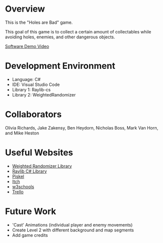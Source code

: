 # Overview

This is the "Holes are Bad" game.

This goal of this game is to collect a certain amount of collectables while avoiding holes, enemies, and other dangerous objects.

[Software Demo Video](http://youtube.link.goes.here)


# Development Environment

* Language: C#
* IDE: Visual Studio Code
* Library 1: Raylib-cs
* Library 2: WeightedRandomizer


# Collaborators

Olivia Richards, Jake Zakensy, Ben Heydorn, Nicholas Boss, Mark Van Horn, and Mike Heston


# Useful Websites

* [Weighted Randomizer Library](https://github.com/BlueRaja/Weighted-Item-Randomizer-for-C-Sharp/wiki/Getting-Started)
* [Raylib C# Library](https://github.com/ChrisDill/Raylib-cs)
* [Piskel](https://www.piskelapp.com/)
* [Itch](https://itch.io/)
* [w3schools](https://www.w3schools.com/cs/index.php)
* [Trello](https://trello.com/b/mX1blFSI/team-project-01)


# Future Work

* 'Cast' Animations (individual player and enemy movements)
* Create Level 2 with different background and map segments
* Add game credits
